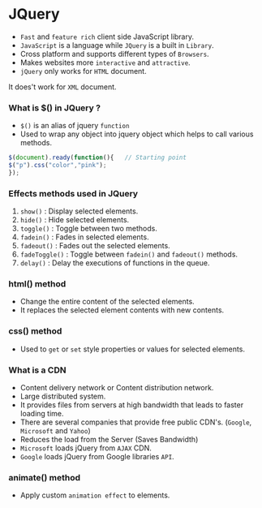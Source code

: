 # JQuery

- `Fast` and `feature rich` client side JavaScript library.
- `JavaScript` is a language while `JQuery` is a built in `Library`.
- Cross platform and supports different types of `Browsers`.
- Makes websites more `interactive` and `attractive`.
- `jQuery` only works for `HTML` document.

It does't work for `XML` document.

### What is $() in JQuery ?

- `$()` is an alias of jquery `function`
- Used to wrap any object into jquery object which helps to call various methods.

```javascript
$(document).ready(function(){   // Starting point
$("p").css("color","pink");
});
```

### Effects methods used in JQuery

1. `show()` : Display selected elements.
2. `hide()` : Hide selected elements.
3. `toggle()` : Toggle between two methods.
4. `fadein()` : Fades in selected elements.
5. `fadeout()` : Fades out the selected elements.
6. `fadeToggle()` : Toggle between `fadein()` and `fadeout()` methods.
7. `delay()` : Delay the executions of functions in the queue.

### html() method

- Change the entire content of the selected elements.
- It replaces the selected element contents with new contents.

### css() method

- Used to `get` or `set` style properties or values for selected elements.

### What is a CDN

- Content delivery network or Content distribution network.
- Large distributed system.
- It provides files from servers at high bandwidth that leads to faster loading time.
- There are several companies that provide free public CDN's. (`Google`, `Microsoft` and `Yahoo`)
- Reduces the load from the Server (Saves Bandwidth)
- `Microsoft` loads jQuery from `AJAX` CDN.
- `Google` loads jQuery from Google libraries `API`.

### animate() method

- Apply custom `animation effect` to elements.
